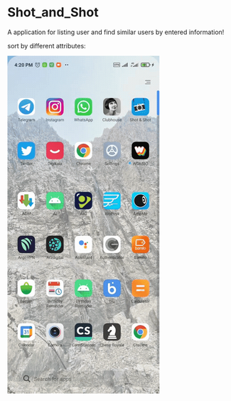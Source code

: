 # Shot_and_Shot

A application for listing user and find similar users by entered information!

sort by different attributes:

![alt-text](https://github.com/MahdiKaseAtashin/Shot_and_Shot/blob/main/20210513_162542.gif)
